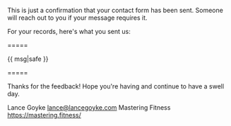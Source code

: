 This is just a confirmation that your contact form has been sent. Someone will reach out to you if your message requires it.

For your records, here's what you sent us:

=====

{{ msg|safe }}

=====

Thanks for the feedback! Hope you're having and continue to have a swell day.

Lance Goyke
lance@lancegoyke.com
Mastering Fitness
https://mastering.fitness/
